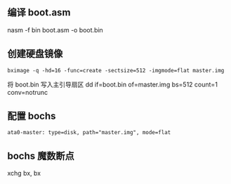 ## 编译 boot.asm
nasm -f bin boot.asm -o boot.bin

## 创建硬盘镜像
    bximage -q -hd=16 -func=create -sectsize=512 -imgmode=flat master.img
将 boot.bin 写入主引导扇区
    dd if=boot.bin of=master.img bs=512 count=1 conv=notrunc


## 配置 bochs
    ata0-master: type=disk, path="master.img", mode=flat

## bochs 魔数断点
xchg bx, bx